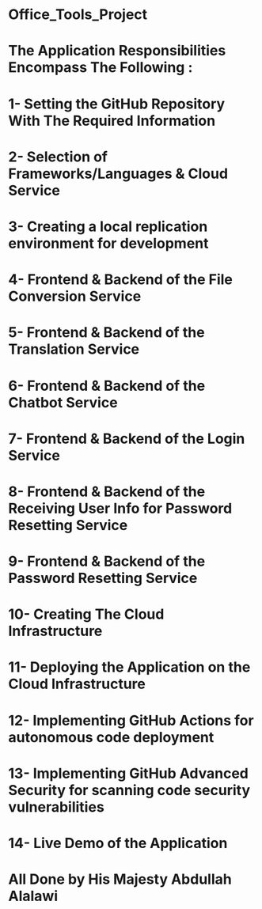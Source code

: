 # Office_Tools_Project


# The Application Responsibilities Encompass The Following :

# 1- Setting the GitHub Repository With The Required Information
# 2- Selection of Frameworks/Languages & Cloud Service 
# 3- Creating a local replication environment for development 
# 4- Frontend & Backend of the File Conversion Service 
# 5- Frontend & Backend of the Translation Service 
# 6- Frontend & Backend of the Chatbot Service 
# 7- Frontend & Backend of the Login Service 
# 8- Frontend & Backend of the Receiving User Info for Password Resetting Service 
# 9- Frontend & Backend of the Password Resetting Service 
# 10- Creating The Cloud Infrastructure 
# 11- Deploying the Application on the Cloud Infrastructure 
# 12- Implementing GitHub Actions for autonomous code deployment
# 13- Implementing GitHub Advanced Security for scanning code security vulnerabilities
# 14- Live Demo of the Application

# All Done by His Majesty Abdullah Alalawi


